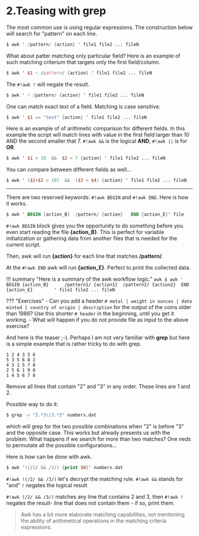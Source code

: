 # 2.Teasing with grep

The most common use is using regular expressions. The construction below will search for "pattern" on each line.

``` awk
$ awk ' /pattern/ {action} ' file1 file2 ... fileN
```

What about patter matching only particular field? Here is an example of such matching criterium that targets only the first field/column. 

``` awk
$ awk ' $1 ~ /pattern/ {action} ' file1 file2 ... fileN
```

The `#!awk !` will negate the result.

``` awk
$ awk ' ! /pattern/ {action} ' file1 file2 ... fileN
```

One can match exact text of a field. Matching is case sensitive.

``` awk
$ awk ' $1 == "text" {action} ' file1 file2 ... fileN
```

Here is an example of of arithmetic comparison for different fields. In this example the script will match lines with value in the first field larger than 10 AND the second smaller that 7. `#!awk &&` is the logical **AND**, `#!awk ||` is for **OR**.

``` awk
$ awk ' $1 > 10  &&  $2 < 7 {action} ' file1 file2 ... fileN
```

You can compare between different fields as well...

``` awk
$ awk ' ($1+$2 > 10)  &&  ($3 < $4) {action} ' file1 file2 ... fileN
```
<hr />

There are two reserved keywords: `#!awk BEGIN` and `#!awk END`. Here is how it works.

``` awk
$ awk ' BEGIN {action_B}  /pattern/ {action}   END {action_E}' file
```

`#!awk BEGIN` block gives you the opportunity to do something before you even start reading the file **{action_B}**. This is perfect for variable initialization or gathering data from another files that is needed for the current script.

Then, awk will run **{action}** for each line that matches **/pattern/**.

At the `#!awk END` awk will run **{action_E}**. Perfect to print the collected data. 


!!! summary "Here is a summary of the awk workflow logic."
    ``` awk
      $ awk ' BEGIN {action_B}     
             /pattern1/ {action1} 
             /pattern2/ {action2} 
             END {action_E}       
       ' file1 file2 ... fileN
    ```


??? "Exercises"
    - Can you add a header `# metal | weight in ounces | date minted | country of origin | description` for the output of the coins older than 1986? Use this shorter `# header` in the beginning, until you get it working.
    - What will happen if you do not provide file as input to the above exercise?


And here is the teaser ;-). 
Perhaps I am not very familiar with **grep** but here is a simple example that is rather tricky to do with grep.

``` text
1 2 4 3 5 6
5 3 5 6 8 2
4 3 1 5 7 8
2 5 6 1 9 0
1 4 5 6 7 8
```

Remove all lines that contain "2" and "3" in any order. These lines are 1 and 2.

Possible way to do it:

``` bash
$ grep -v "2.*3\|3.*2" numbers.dat
```

which will grep for the two possible combinations when "2" is before "3" and the opposite case. This works but already presents us with the problem. What happens if we search for more than two matches? One neds to permutate all the possible configurations...

Here is how can be done with awk.

``` awk
$ awk '!(/2/ && /3/) {print $0}' numbers.dat 
```

`#!awk !(/2/ && /3/)` let's decrypt the matching rule.
`#!awk &&` stands for "and" 
``!`` negates the logical result

`#!awk (/2/ && /3/)` matches any line that contains 2 and 3, then `#!awk !` negates the result- line that does not contain them - if so, print them.

>  Awk has a bit more elaborate matching capabilities, not mentioning the ability of arithmetical operations in the matching criteria expressions.
